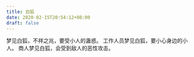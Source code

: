 ```yaml
---
title: 白狐
date: 2020-02-15T20:54:12+08:00
draft: false
---
```


梦见白狐，不祥之兆，要受小人的蛊惑。
工作人员梦见白狐，要小心身边的小人。
商人梦见白狐，会受到敌人的恶性攻击。
